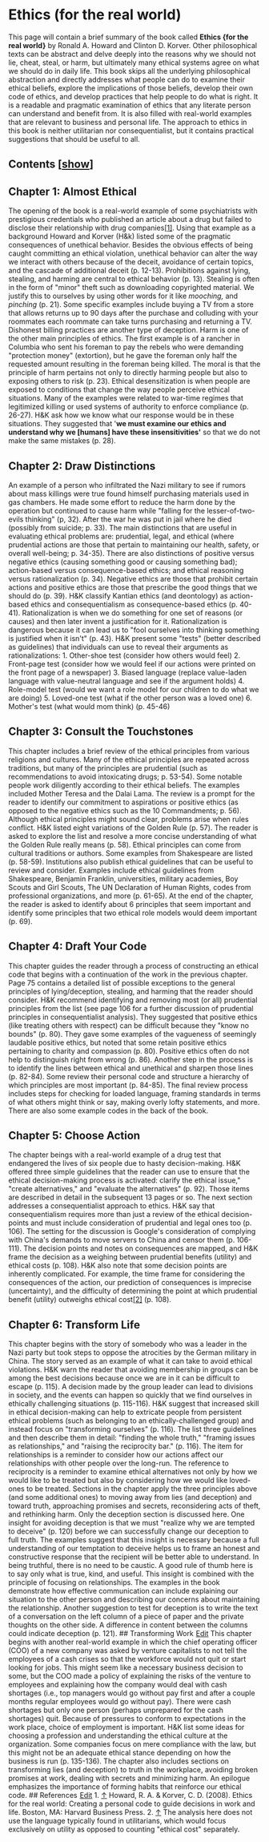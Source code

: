 # Ethics (for the real world)

This page will contain a brief summary of the book called **Ethics {for the real world}** by Ronald A. Howard and Clinton D. Korver. Other philosophical texts can be abstract and delve deeply into the reasons why we should not lie, cheat, steal, or harm, but ultimately many ethical systems agree on what we should do in daily life. This book skips all the underlying philosophical abstraction and directly addresses what people can do to examine their ethical beliefs, explore the implications of those beliefs, develop their own code of ethics, and develop practices that help people to do what is right. It is a readable and pragmatic examination of ethics that any literate person can understand and benefit from. It is also filled with real-world examples that are relevant to business and personal life. The approach to ethics in this book is neither utilitarian nor consequentialist, but it contains practical suggestions that should be useful to all.

## Contents [[show](#)]

## Chapter 1: Almost Ethical

The opening of the book is a real-world example of some psychiatrists with prestigious credentials who published an article about a drug but failed to disclose their relationship with drug companies[[1]](#cite_note-0). Using that example as a background Howard and Korver (H&k) listed some of the pragmatic consequences of unethical behavior. Besides the obvious effects of being caught committing an ethical violation, unethical behavior can alter the way we interact with others because of the deceit, avoidance of certain topics, and the cascade of additional deceit (p. 12-13). Prohibitions against lying, stealing, and harming are central to ethical behavior (p. 13). Stealing is often in the form of "minor" theft such as downloading copyrighted material. We justify this to ourselves by using other words for it like _mooching,_ and _pinching_ (p. 21). Some specific examples include buying a TV from a store that allows returns up to 90 days after the purchase and colluding with your roommates each roommate can take turns purchasing and returning a TV. Dishonest billing practices are another type of deception. Harm is one of the other main principles of ethics. The first example is of a rancher in Columbia who sent his foreman to pay the rebels who were demanding "protection money" (extortion), but he gave the foreman only half the requested amount resulting in the foreman being killed. The moral is that the principle of harm pertains not only to directly harming people but also to exposing others to risk (p. 23). Ethical desensitization is when people are exposed to conditions that change the way people perceive ethical situations. Many of the examples were related to war-time regimes that legitimized killing or used systems of authority to enforce compliance (p. 26-27). H&K ask how we know what our response would be in these situations. They suggested that '**we must examine our ethics and understand why we [humans] have these insensitivities'** so that we do not make the same mistakes (p. 28).

## Chapter 2: Draw Distinctions

An example of a person who infiltrated the Nazi military to see if rumors about mass killings were true found himself purchasing materials used in gas chambers. He made some effort to reduce the harm done by the operation but continued to cause harm while "falling for the lesser-of-two-evils thinking" (p, 32). After the war he was put in jail where he died (possibly from suicide; p. 33). The main distinctions that are useful in evaluating ethical problems are: prudential, legal, and ethical (where prudential actions are those that pertain to maintaining our health, safety, or overall well-being; p. 34-35). There are also distinctions of positive versus negative ethics (causing something good or causing something bad); action-based versus consequence-based ethics; and ethical reasoning versus rationalization (p. 34). Negative ethics are those that prohibit certain actions and positive ethics are those that prescribe the good things that we should do (p. 39). H&K classify Kantian ethics (and deontology) as action-based ethics and consequentialism as consequence-based ethics (p. 40-41). Rationalization is when we do something for one set of reasons (or causes) and then later invent a justification for it. Rationalization is dangerous because it can lead us to "fool ourselves into thinking something is justified when it isn't" (p. 43). H&K present some "tests" (better described as guidelines) that individuals can use to reveal their arguments as rationalizations: 1\. Other-shoe test (consider how others would feel) 2\. Front-page test (consider how we would feel if our actions were printed on the front page of a newspaper) 3\. Biased language (replace value-laden language with value-neutral language and see if the argument holds) 4\. Role-model test (would we want a role model for our children to do what we are doing) 5\. Loved-one test (what if the other person was a loved one) 6\. Mother's test (what would mom think) (p. 45-46) 

## Chapter 3: Consult the Touchstones

This chapter includes a brief review of the ethical principles from various religions and cultures. Many of the ethical principles are repeated across traditions, but many of the principles are prudential (such as recommendations to avoid intoxicating drugs; p. 53-54). Some notable people work diligently according to their ethical beliefs. The examples included Mother Teresa and the Dalai Lama. The review is a prompt for the reader to identify our commitment to aspirations or positive ethics (as opposed to the negative ethics such as the 10 Commandments; p. 56). Although ethical principles might sound clear, problems arise when rules conflict. H&K listed eight variations of the Golden Rule (p. 57). The reader is asked to explore the list and resolve a more concise understanding of what the Golden Rule really means (p. 58). Ethical principles can come from cultural traditions or authors. Some examples from Shakespeare are listed (p. 58-59). Institutions also publish ethical guidelines that can be useful to review and consider. Examples include ethical guidelines from Shakespeare, Benjamin Franklin, universities, military academies, Boy Scouts and Girl Scouts, The UN Declaration of Human Rights, codes from professional organizations, and more (p. 61-65). At the end of the chapter, the reader is asked to identify about 6 principles that seem important and identify some principles that two ethical role models would deem important (p. 69).

## Chapter 4: Draft Your Code

This chapter guides the reader through a process of constructing an ethical code that begins with a continuation of the work in the previous chapter. Page 75 contains a detailed list of possible exceptions to the general principles of lying/deception, stealing, and harming that the reader should consider. H&K recommend identifying and removing most (or all) prudential principles from the list (see page 106 for a further discussion of prudential principles in consequentialist analysis). They suggested that positive ethics (like treating others with respect) can be difficult because they "know no bounds" (p. 80). They gave some examples of the vagueness of seemingly laudable positive ethics, but noted that some retain positive ethics pertaining to charity and compassion (p. 80). Positive ethics often do not help to distinguish right from wrong (p. 86). Another step in the process is to identify the lines between ethical and unethical and sharpen those lines (p. 82-84). Some review their personal code and structure a hierarchy of which principles are most important (p. 84-85). The final review process includes steps for checking for loaded language, framing standards in terms of what others might think or say, making overly lofty statements, and more. There are also some example codes in the back of the book.

## Chapter 5: Choose Action

The chapter beings with a real-world example of a drug test that endangered the lives of six people due to hasty decision-making. H&K offered three simple guidelines that the reader can use to ensure that the ethical decision-making process is activated: clarify the ethical issue," "create alternatives," and "evaluate the alternatives" (p. 92). Those items are described in detail in the subsequent 13 pages or so. The next section addresses a consequentialist approach to ethics. H&K say that consequentialism requires more than just a review of the ethical decision-points and must include consideration of prudential and legal ones too (p. 106). The setting for the discussion is Google's consideration of complying with China's demands to move servers to China and censor them (p. 106-111). The decision points and notes on consequences are mapped, and H&K frame the decision as a weighing between prudential benefits (utility) and ethical costs (p. 108). H&K also note that some decision points are inherently complicated. For example, the time frame for considering the consequences of the action, our prediction of consequences is imprecise (uncertainty), and the difficulty of determining the point at which prudential benefit (utility) outweighs ethical cost[[2]](#cite_note-1) (p. 108).

## Chapter 6: Transform Life

This chapter begins with the story of somebody who was a leader in the Nazi party but took steps to oppose the atrocities by the German military in China. The story served as an example of what it can take to avoid ethical violations. H&K warn the reader that avoiding membership in groups can be among the best decisions because once we are in it can be difficult to escape (p. 115). A decision made by the group leader can lead to divisions in society, and the events can happen so quickly that we find ourselves in ethically challenging situations (p. 115-116). H&K suggest that increased skill in ethical decision-making can help to extricate people from persistent ethical problems (such as belonging to an ethically-challenged group) and instead focus on "transforming ourselves" (p. 116). The list three guidelines and then describe them in detail: "finding the whole truth," "framing issues as relationships," and "raising the reciprocity bar." (p. 116). The item for relationships is a reminder to consider how our actions affect our relationships with other people over the long-run. The reference to reciprocity is a reminder to examine ethical alternatives not only by how we would like to be treated but also by considering how we would like loved-ones to be treated. Sections in the chapter apply the three principles above (and some additional ones) to moving away from lies (and deception) and toward truth, approaching promises and secrets, reconsidering acts of theft, and rethinking harm. Only the deception section is discussed here. One insight for avoiding deception is that we must "realize why we are tempted to deceive" (p. 120) before we can successfully change our deception to full truth. The examples suggest that this insight is necessary because a full understanding of our temptation to deceive helps us to frame an honest and constructive response that the recipient will be better able to understand. In being truthful, there is no need to be caustic. A good rule of thumb here is to say only what is true, kind, and useful. This insight is combined with the principle of focusing on relationships. The examples in the book demonstrate how effective communication can include explaining our situation to the other person and describing our concerns about maintaining the relationship. Another suggestion to test for deception is to write the text of a conversation on the left column of a piece of paper and the private thoughts on the other side. A difference in content between the columns could indicate deception (p. 121). ## Transforming Work [![](data:image/gif;base64,R0lGODlhAQABAIABAAAAAP///yH5BAEAAAEALAAAAAABAAEAQAICTAEAOw%3D%3D)Edit](/wiki/Ethics_(for_the_real_world)?action=edit§ion=7 "Edit Transforming Work section") This chapter begins with another real-world example in which the chief operating officer (COO) of a new company was asked by venture capitalists to not tell the employees of a cash crises so that the workforce would not quit or start looking for jobs. This might seem like a necessary business decision to some, but the COO made a policy of explaining the risks of the venture to employees and explaining how the company would deal with cash shortages (i.e., top managers would go without pay first and after a couple months regular employees would go without pay). There were cash shortages but only one person (perhaps unprepared for the cash shortages) quit. Because of pressures to conform to expectations in the work place, choice of employment is important. H&K list some ideas for choosing a profession and understanding the ethical culture at the organization. Some companies focus on mere compliance with the law, but this might not be an adequate ethical stance depending on how the business is run (p. 135-136). The chapter also includes sections on transforming lies (and deception) to truth in the workplace, avoiding broken promises at work, dealing with secrets and minimizing harm. An epilogue emphasizes the importance of forming habits that reinforce our ethical code. ## References [![](data:image/gif;base64,R0lGODlhAQABAIABAAAAAP///yH5BAEAAAEALAAAAAABAAEAQAICTAEAOw%3D%3D)Edit](/wiki/Ethics_(for_the_real_world)?action=edit§ion=8 "Edit References section") 1\. [↑](#cite_ref-0) Howard, R. A. & Korver, C. D. (2008). Ethics for the real world: Creating a personal code to guide decisions in work and life. Boston, MA: Harvard Business Press. 2\. [↑](#cite_ref-1) The analysis here does not use the language typically found in utilitarians, which would focus exclusively on utility as opposed to counting "ethical cost" separately.
